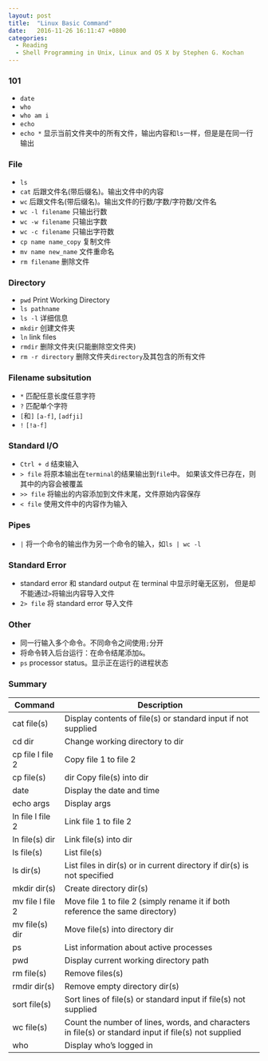 ```yaml
---
layout: post
title:  "Linux Basic Command"
date:   2016-11-26 16:11:47 +0800
categories:
  - Reading
  - Shell Programming in Unix, Linux and OS X by Stephen G. Kochan
---
```


### 101

* `date`
* `who`
* `who am i`
* `echo`
* `echo *` 显示当前文件夹中的所有文件，输出内容和`ls`一样，但是是在同一行输出

### File

* `ls`
* `cat` 后跟文件名(带后缀名)。输出文件中的内容
* `wc` 后跟文件名(带后缀名)。输出文件的行数/字数/字符数/文件名
* `wc -l filename` 只输出行数
* `wc -w filename` 只输出字数
* `wc -c filename` 只输出字符数
* `cp name name_copy` 复制文件
* `mv name new_name` 文件重命名
* `rm filename` 删除文件

### Directory

* `pwd` Print Working Directory
* `ls pathname`
* `ls -l` 详细信息
* `mkdir` 创建文件夹
* `ln` link files
* `rmdir` 删除文件夹(只能删除空文件夹)
* `rm -r directory` 删除文件夹`directory`及其包含的所有文件

### Filename subsitution

* `*` 匹配任意长度任意字符
* `?` 匹配单个字符
* `[`和`]` `[a-f]`, `[adfji]`
* `!` `[!a-f]`

### Standard I/O

* `Ctrl + d` 结束输入
* `> file` 将原本输出在`terminal`的结果输出到`file`中。
  如果该文件已存在，则其中的内容会被覆盖
* `>> file` 将输出的内容添加到文件末尾，文件原始内容保存
* `< file` 使用文件中的内容作为输入

### Pipes

* `|` 将一个命令的输出作为另一个命令的输入，如`ls | wc -l`

### Standard Error

* standard error 和 standard output 在 terminal 中显示时毫无区别，
但是却不能通过`>`将输出内容导入文件
* `2> file` 将 standard error 导入文件

### Other

* 同一行输入多个命令。不同命令之间使用`;`分开
* 将命令转入后台运行：在命令结尾添加`&`。
* `ps` processor status。显示正在运行的进程状态

### Summary

Command | Description
------- | -----------
cat file(s) | Display contents of  file(s) or standard input if not supplied
cd dir | Change working directory to  dir
cp file l file 2 | Copy  file 1 to  file 2
cp file(s) | dir Copy  file(s) into  dir
date | Display the date and time
echo args | Display  args
ln file l file 2 | Link  file 1 to  file 2
ln file(s) dir | Link  file(s) into  dir
ls file(s) | List  file(s)
ls dir(s) | List files in  dir(s) or in current directory if  dir(s) is not specified
mkdir dir(s) | Create directory  dir(s)
mv file l file 2 | Move  file 1 to  file 2 (simply rename it if both reference the same directory)
mv file(s) dir | Move  file(s) into directory  dir
ps | List information about active processes
pwd | Display current working directory path
rm file(s) | Remove  files(s)
rmdir dir(s) | Remove empty directory  dir(s)
sort file(s) | Sort lines of  file(s) or standard input if  file(s) not supplied
wc file(s) | Count the number of lines, words, and characters in  file(s) or standard input if  file(s) not supplied
who | Display who’s logged in
